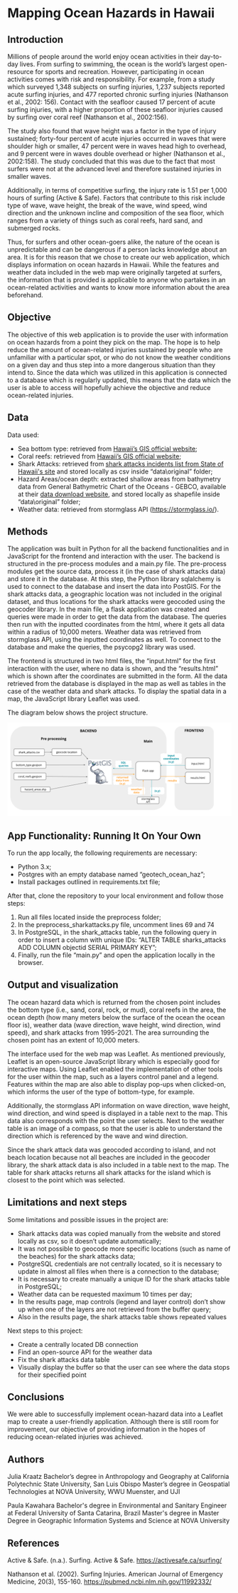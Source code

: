 # Mapping Ocean Hazards in Hawaii

## Introduction

Millions of people around the world enjoy ocean activities in their day-to-day lives. From surfing to swimming, the ocean is the world’s largest open-resource for sports and recreation. However, participating in ocean activities comes with risk and responsibility. For example, from a study which surveyed 1,348 subjects on surfing injuries, 1,237 subjects reported acute surfing injuries, and 477 reported chronic surfing injuries (Nathanson et al., 2002: 156). Contact with the seafloor caused 17 percent of acute surfing injuries, with a higher proportion of these seafloor injuries caused by surfing over coral reef (Nathanson et al., 2002:156). 

The study also found that wave height was a factor in the type of injury sustained; forty-four percent of acute injuries occurred in waves that were shoulder high or smaller, 47 percent were in waves head high to overhead, and 9 percent were in waves double overhead or higher (Nathanson et al., 2002:158). The study concluded that this was due to the fact that most surfers were not at the advanced  level and therefore sustained injuries in smaller waves. 

Additionally, in terms of competitive surfing, the injury rate is 1.51 per 1,000 hours of surfing (Active & Safe). Factors that contribute to this risk include type of wave, wave height, the break of the wave, wind speed, wind direction and the unknown incline and composition of the sea floor, which ranges from a variety of things such as coral reefs, hard sand, and submerged rocks. 

Thus, for surfers and other ocean-goers alike, the nature of the ocean is unpredictable and can be dangerous if a person lacks knowledge about an area. It is for this reason that we chose to create our web application, which displays information on ocean hazards in Hawaii. While the features and weather data included in the web map were originally targeted at surfers, the information that is provided is applicable to anyone who partakes in an ocean-related activities and wants to know more information about the area beforehand. 

## Objective

The objective of this web application is to provide the user with information on ocean hazards from a point they pick on the map. The hope is to help reduce the amount of ocean-related injuries sustained by people who are unfamiliar with a particular spot, or who do not know the weather conditions on a given day and thus step into a more dangerous situation than they intend to. Since the data which was utilized in this application is connected to a database which is regularly updated, this means that the data which the user is able to access will hopefully achieve the objective and reduce ocean-related injuries.

## Data  

Data used:
* Sea bottom type: retrieved from [Hawaii’s GIS official website](https://geoportal.hawaii.gov/);
* Coral reefs: retrieved from [Hawaii’s GIS official website](https://geoportal.hawaii.gov/);
* Shark Attacks: retrieved from [shark attacks incidents list from State of Hawaii's site](https://dlnr.hawaii.gov/sharks/shark-incidents/incidents-list/) and stored locally as csv inside “data\original” folder;
* Hazard Areas/ocean depth: extracted shallow areas from bathymetry data from General Bathymetric Chart of the Oceans - GEBCO, available at their [data download website](https://download.gebco.net/), and stored locally as shapefile inside “data\original” folder;
* Weather data: retrieved from stormglass API (https://stormglass.io/).

## Methods  

The application was built in Python for all the backend functionalities and in JavaScript for the frontend and interaction with the user.
The backend is structured in the pre-process modules and a main.py file.
The pre-process modules get the source data, process it (in the case of shark attacks data) and store it in the database. At this step, the Python library sqlalchemy is used to connect to the database and insert the data into PostGIS. For the shark attacks data, a geographic location was not included in the original dataset, and thus locations for the shark attacks were geocoded using the geocoder library.
In the main file, a flask application was created and queries were made in order to get the data from the database. The queries then run with the inputted coordinates from the html, where it gets all data within a radius of 10,000 meters. Weather data was retrieved from stormglass API, using the inputted coordinates as well. To connect to the database and make the queries, the psycopg2 library was used. 

The frontend is structured in two html files, the “input.html” for the first interaction with the user, where no data is shown, and the “results.html” which is shown after the coordinates are submitted in the form. All the data retrieved from the database is displayed in the map as well as tables in the case of the weather data and shark attacks. To display the spatial data in a map, the JavaScript library Leaflet was used. 

The diagram below shows the project structure.

![alt text](figures/structure.png?raw=true)

## App Functionality: Running It On Your Own 

To run the app locally, the following requirements are necessary:
* Python 3.x;
* Postgres with an empty database named “geotech_ocean_haz”;
* Install packages outlined in requirements.txt file;

After that, clone the repository to your local environment and follow those steps:
1. Run all files located inside the preprocess folder;
2. In the preprocess_sharkattacks.py file, uncomment lines 69 and 74
3. In PostgreSQL, in the shark_attacks table, run the following query in order to insert a column with unique IDs:
“ALTER TABLE sharks_attacks ADD COLUMN objectid SERIAL PRIMARY KEY”;
4. Finally, run the file “main.py” and open the application locally in the browser.

## Output and visualization

The ocean hazard data which is returned from the chosen point includes the bottom type (i.e., sand, coral, rock, or mud), coral reefs in the area, the ocean depth (how many meters below the surface of the ocean the ocean floor is), weather data (wave direction, wave height, wind direction, wind speed), and shark attacks from 1995-2021. The area surrounding the chosen point has an extent of 10,000 meters. 

The interface used for the web map was Leaflet. As mentioned previously, Leaflet is an open-source JavaScript library which is especially good for interactive maps. Using Leaflet enabled the implementation of other tools for the user within the map, such as a layers control panel and a legend. Features within the map are also able to display pop-ups when clicked-on, which informs the user of the type of bottom-type, for example. 

Additionally, the stormglass API information on wave direction, wave height, wind direction, and wind speed is displayed in a table next to the map. This data also corresponds with the point the user selects. Next to the weather table is an image of a compass, so that the user is able to understand the direction which is referenced by the wave and wind direction. 

Since the shark attack data was geocoded according to island, and not beach location because not all beaches are included in the geocoder library, the shark attack data is also included in a table next to the map. The table for shark attacks returns all shark attacks for the island which is closest to the point which was selected. 

## Limitations and next steps
Some limitations and possible issues in the project are:
* Shark attacks data was copied manually from the website and stored locally as csv, so it doesn’t update automatically;
* It was not possible to geocode more specific locations (such as name of the beaches) for the shark attacks data;
* PostgreSQL credentials are not centrally located, so it is necessary to update in almost all files when there is a connection to the database;
* It is necessary to create manually a unique ID for the shark attacks table in PostgreSQL;
* Weather data can be requested maximum 10 times per day;
* In the results page, map controls (legend and layer control) don’t show up when one of the layers are not retrieved from the buffer query;
* Also in the results page, the shark attacks table shows repeated values

Next steps to this project: 
* Create a centrally located DB connection 
* Find an open-source API for the weather data
* Fix the shark attacks data table
* Visually display the buffer so that the user can see where the data stops for their specified point

## Conclusions

We were able to successfully implement ocean-hazard data into a Leaflet map to create a user-friendly application. Although there is still room for improvement, our objective of providing information in the hopes of reducing ocean-related injuries was achieved. 

## Authors

Julia Kraatz
Bachelor’s degree in Anthropology and Geography at California Polytechnic State University, San Luis Obispo
Master’s degree in Geospatial Technologies at NOVA University, WWU Muenster, and UJI 

Paula Kawahara 
Bachelor's degree in Environmental and Sanitary Engineer at Federal University of Santa Catarina, Brazil
Master's degree in Master Degree in Geographic Information Systems and Science at NOVA University

## References 

Active & Safe. (n.a.). Surfing. Active & Safe. https://activesafe.ca/surfing/ 

Nathanson et al. (2002). Surfing Injuries. American  Journal  of Emergency Medicine, 20(3), 155-160. https://pubmed.ncbi.nlm.nih.gov/11992332/ 
